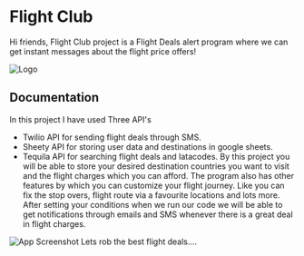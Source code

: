 
# Flight Club

Hi friends, Flight Club project is a Flight Deals alert program where we can get instant messages about the flight price offers!



![Logo](https://miro.medium.com/max/1195/1*HNtK9-8pikFj5fNvmMyy9w.jpeg)


## Documentation

In this project I have used Three API's




- Twilio API for sending flight deals through SMS.
- Sheety API for storing user data and destinations in google sheets.
- Tequila API for searching flight deals and Iatacodes.
By this project you will be able to store your desired destination countries you want to visit and the flight charges which you can afford.
The program also has other features by which you can customize your flight journey. Like you can fix the stop overs, flight route via a favourite locations and lots more.
After setting your conditions when we run our code we will be able to get notifications through emails and SMS whenever there is a great deal in flight charges.





![App Screenshot](https://www.tourmyindia.com/blog//wp-content/uploads/2018/08/Cheap-Flight-Tickets.jpg)
Lets rob the best flight deals....
